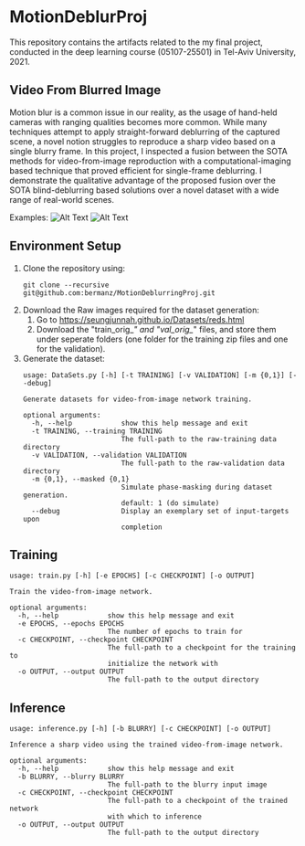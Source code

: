 # MotionDeblurProj
This repository contains the artifacts related to the my final project, conducted in the deep learning course (05107-25501) in Tel-Aviv University, 2021.

## Video From Blurred Image
Motion blur is a common issue in our reality, as the usage of hand-held cameras with ranging qualities becomes more common. While many techniques attempt to apply straight-forward deblurring of the captured scene, a novel notion struggles to reproduce a sharp video based on a single blurry frame. In this project, I inspected a fusion between the SOTA methods for video-from-image reproduction with a computational-imaging based technique that proved efficient for single-frame deblurring. I demonstrate the qualitative advantage of the proposed fusion over the SOTA blind-deblurring based solutions over a novel dataset with a wide range of real-world scenes.

Examples:
![Alt Text](Examples/1253/comb.gif)
![Alt Text](Examples/515/comb.gif)

## Environment Setup
1. Clone the repository using:
   ```
   git clone --recursive git@github.com:bermanz/MotionDeblurringProj.git
   ```  
1. Download the Raw images required for the dataset generation:
   1. Go to https://seungjunnah.github.io/Datasets/reds.html
   1. Download the "train_orig_*" and "val_orig_*" files, and store them under seperate folders (one folder for the training zip files and one for the validation).
1. Generate the dataset:
   ```
   usage: DataSets.py [-h] [-t TRAINING] [-v VALIDATION] [-m {0,1}] [--debug]

   Generate datasets for video-from-image network training.

   optional arguments:
     -h, --help            show this help message and exit
     -t TRAINING, --training TRAINING
                           The full-path to the raw-training data directory
     -v VALIDATION, --validation VALIDATION
                           The full-path to the raw-validation data directory
     -m {0,1}, --masked {0,1}
                           Simulate phase-masking during dataset generation.
                           default: 1 (do simulate)
     --debug               Display an exemplary set of input-targets upon
                           completion
   ``` 
    
## Training
   ```
   usage: train.py [-h] [-e EPOCHS] [-c CHECKPOINT] [-o OUTPUT]

   Train the video-from-image network.
   
   optional arguments:
     -h, --help            show this help message and exit
     -e EPOCHS, --epochs EPOCHS
                           The number of epochs to train for
     -c CHECKPOINT, --checkpoint CHECKPOINT
                           The full-path to a checkpoint for the training to
                           initialize the network with
     -o OUTPUT, --output OUTPUT
                           The full-path to the output directory
   ``` 
## Inference
   ```
   usage: inference.py [-h] [-b BLURRY] [-c CHECKPOINT] [-o OUTPUT]

   Inference a sharp video using the trained video-from-image network.
   
   optional arguments:
     -h, --help            show this help message and exit
     -b BLURRY, --blurry BLURRY
                           The full-path to the blurry input image
     -c CHECKPOINT, --checkpoint CHECKPOINT
                           The full-path to a checkpoint of the trained network
                           with which to inference
     -o OUTPUT, --output OUTPUT
                           The full-path to the output directory
   ``` 
